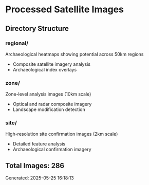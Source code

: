 # Processed Satellite Images

## Directory Structure

### regional/
Archaeological heatmaps showing potential across 50km regions
- Composite satellite imagery analysis
- Archaeological index overlays

### zone/
Zone-level analysis images (10km scale)
- Optical and radar composite imagery
- Landscape modification detection

### site/
High-resolution site confirmation images (2km scale)  
- Detailed feature analysis
- Archaeological confirmation imagery

## Total Images: 286

Generated: 2025-05-25 16:18:13
